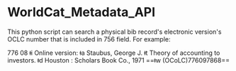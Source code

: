 # WorldCat_Metadata_API

This python script can search a physical bib record's electronic version's OCLC number that is included in 756 field. For example:

776 08 ǂi Online version: ǂa Staubus, George J. ǂt Theory of accounting to investors. ǂd Houston : Scholars Book Co., 1971 ==ǂw (OCoLC)776097868==

